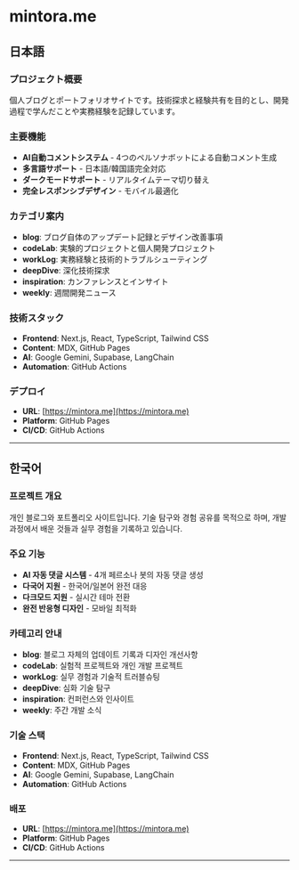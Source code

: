 # mintora.me

## 日本語

### プロジェクト概要

個人ブログとポートフォリオサイトです。技術探求と経験共有を目的とし、開発過程で学んだことや実務経験を記録しています。

### 主要機能

- **AI自動コメントシステム** - 4つのペルソナボットによる自動コメント生成
- **多言語サポート** - 日本語/韓国語完全対応
- **ダークモードサポート** - リアルタイムテーマ切り替え
- **完全レスポンシブデザイン** - モバイル最適化

### カテゴリ案内

- **blog**: ブログ自体のアップデート記録とデザイン改善事項
- **codeLab**: 実験的プロジェクトと個人開発プロジェクト
- **workLog**: 実務経験と技術的トラブルシューティング
- **deepDive**: 深化技術探求
- **inspiration**: カンファレンスとインサイト
- **weekly**: 週間開発ニュース

### 技術スタック

- **Frontend**: Next.js, React, TypeScript, Tailwind CSS
- **Content**: MDX, GitHub Pages
- **AI**: Google Gemini, Supabase, LangChain
- **Automation**: GitHub Actions

### デプロイ

- **URL**: [https://mintora.me](https://mintora.me)
- **Platform**: GitHub Pages
- **CI/CD**: GitHub Actions

---

## 한국어

### 프로젝트 개요

개인 블로그와 포트폴리오 사이트입니다. 기술 탐구와 경험 공유를 목적으로 하며, 개발 과정에서 배운 것들과 실무 경험을 기록하고 있습니다.

### 주요 기능

- **AI 자동 댓글 시스템** - 4개 페르소나 봇의 자동 댓글 생성
- **다국어 지원** - 한국어/일본어 완전 대응
- **다크모드 지원** - 실시간 테마 전환
- **완전 반응형 디자인** - 모바일 최적화

### 카테고리 안내

- **blog**: 블로그 자체의 업데이트 기록과 디자인 개선사항
- **codeLab**: 실험적 프로젝트와 개인 개발 프로젝트
- **workLog**: 실무 경험과 기술적 트러블슈팅
- **deepDive**: 심화 기술 탐구
- **inspiration**: 컨퍼런스와 인사이트
- **weekly**: 주간 개발 소식

### 기술 스택

- **Frontend**: Next.js, React, TypeScript, Tailwind CSS
- **Content**: MDX, GitHub Pages
- **AI**: Google Gemini, Supabase, LangChain
- **Automation**: GitHub Actions

### 배포

- **URL**: [https://mintora.me](https://mintora.me)
- **Platform**: GitHub Pages
- **CI/CD**: GitHub Actions

---
